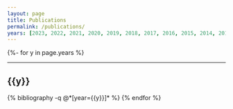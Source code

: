```yaml
---
layout: page
title: Publications
permalink: /publications/
years: [2023, 2022, 2021, 2020, 2019, 2018, 2017, 2016, 2015, 2014, 2013]
---
```

<div class="publications">

  {%- for y in page.years %}
  <div class="year-container">
    <hr class="year-divider" />
    <h2 class="year">{{y}}</h2>
  </div>
  {% bibliography -q @*[year={{y}}]* %}
  {% endfor %}

</div>

